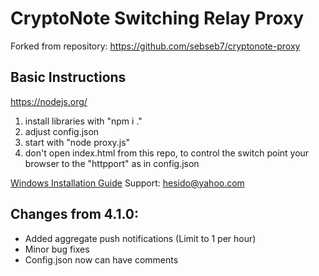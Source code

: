 # CryptoNote Switching Relay Proxy
Forked from repository: https://github.com/sebseb7/cryptonote-proxy

## Basic Instructions
https://nodejs.org/
1. install libraries with "npm i ."
1. adjust config.json
1. start with "node proxy.js"
1. don't open index.html from this repo, to control the switch point your browser to the "httpport" as in config.json

[Windows Installation Guide](https://github.com/sebseb7/cryptonote-proxy/wiki/Installation-guide-for-cryptonote-proxy)
Support: hesido@yahoo.com

## Changes from 4.1.0:
* Added aggregate push notifications (Limit to 1 per hour)
* Minor bug fixes
* Config.json now can have comments

